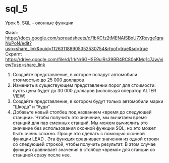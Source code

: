 # sql_5
Урок 5. SQL – оконные функции

Файл:
https://docs.google.com/spreadsheets/d/1bKCfz2tMENAISBxU7XRevge1qraNuPoN/edit?usp=share_link&ouid=112631188905352530754&rtpof=true&sd=true
Скрипт:
https://drive.google.com/file/d/1rkNr6GHSE9ulRs39BB4RC80aKMg1c7Jw/view?usp=share_link
1.	Создайте представление, в которое попадут автомобили стоимостью  до 25 000 долларов
2.	Изменить в существующем представлении порог для стоимости: пусть цена будет до 30 000 долларов (используя оператор ALTER VIEW) 
3. 	Создайте представление, в котором будут только автомобили марки “Шкода” и “Ауди”
4. Добавьте новый столбец под названием «время до следующей станции». Чтобы получить это значение, мы вычитаем время станций для пар смежных станций. Мы можем вычислить это значение без использования оконной функции SQL, но это может быть очень сложно. Проще это сделать с помощью оконной функции LEAD . Эта функция сравнивает значения из одной строки со следующей строкой, чтобы получить результат. В этом случае функция сравнивает значения в столбце «время» для станции со станцией сразу после нее.
